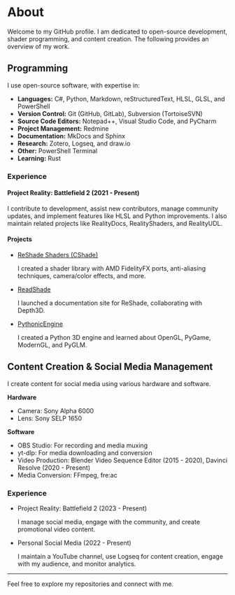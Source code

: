 # About

Welcome to my GitHub profile. I am dedicated to open-source development, shader programming, and content creation. The following provides an overview of my work.

## Programming

I use open-source software, with expertise in:

- **Languages:** C#, Python, Markdown, reStructuredText, HLSL, GLSL, and PowerShell
- **Version Control:** Git (GitHub, GitLab), Subversion (TortoiseSVN)
- **Source Code Editors:** Notepad++, Visual Studio Code, and PyCharm
- **Project Management:** Redmine
- **Documentation:** MkDocs and Sphinx
- **Research:** Zotero, Logseq, and draw.io
- **Other:** PowerShell Terminal
- **Learning:** Rust

### Experience

#### Project Reality: Battlefield 2 (2021 - Present)

I contribute to development, assist new contributors, manage community updates, and implement features like HLSL and Python improvements. I also maintain related projects like RealityDocs, RealityShaders, and RealityUDL.

#### Projects

- [ReShade Shaders (CShade)](https://github.com/papadanku/CShade)

    I created a shader library with AMD FidelityFX ports, anti-aliasing techniques, camera/color effects, and more.

- [ReadShade](https://github.com/ReadShade/ReadShade)

    I launched a documentation site for ReShade, collaborating with Depth3D.

- [PythonicEngine](https://github.com/papadanku/PythonicEngine)

    I created a Python 3D engine and learned about OpenGL, PyGame, ModernGL, and PyGLM.

## Content Creation & Social Media Management

I create content for social media using various hardware and software.

**Hardware**

- Camera: Sony Alpha 6000
- Lens: Sony SELP 1650

**Software**

- OBS Studio: For recording and media muxing
- yt-dlp: For media downloading and conversion
- Video Production: Blender Video Sequence Editor (2015 - 2020), Davinci Resolve (2020 - Present)
- Media Conversion: FFmpeg, fre:ac

### Experience

- Project Reality: Battlefield 2 (2023 - Present)

    I manage social media, engage with the community, and create promotional video content.

- Personal Social Media (2022 - Present)

    I maintain a YouTube channel, use Logseq for content creation, engage with my audience, and monitor analytics.

---

Feel free to explore my repositories and connect with me.
